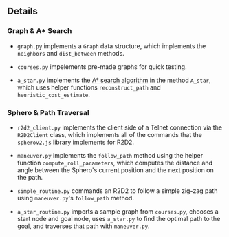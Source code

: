 ## Details

### Graph & A* Search
* `graph.py` implements a `Graph` data structure, which implements the `neighbors` and `dist_between` methods.

* `courses.py` impelements pre-made graphs for quick testing.

* `a_star.py` implements the [A\* search algorithm](https://en.wikipedia.org/wiki/A*_search_algorithm) in the method `A_star`, which uses helper functions `reconstruct_path` and `heuristic_cost_estimate`.

### Sphero & Path Traversal
* `r2d2_client.py` implements the client side of a Telnet connection via the `R2D2Client` class, which implements all of the commands that the `spherov2.js` library implements for R2D2.

* `maneuver.py` implements the `follow_path` method using the helper function `compute_roll_parameters`, which computes the distance and angle between the Sphero's current position and the next position on the path.

* `simple_routine.py` commands an R2D2 to follow a simple zig-zag path using `maneuver.py`'s `follow_path` method.

* `a_star_routine.py` imports a sample graph from `courses.py`, chooses a start node and goal node, uses `a_star.py` to find the optimal path to the goal, and traverses that path with `maneuver.py`.
